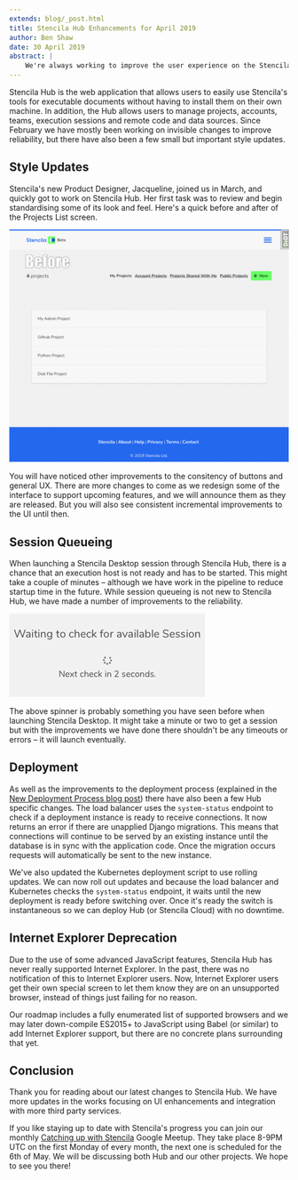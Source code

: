 ```yaml
---
extends: blog/_post.html
title: Stencila Hub Enhancements for April 2019
author: Ben Shaw
date: 30 April 2019
abstract: |
    We're always working to improve the user experience on the Stencila Hub, with enhancements and new features driven by user engagement. The April 2019 update contains fixes to reliabilty and tweaked styles.
---
```


Stencila Hub is the web application that allows users to easily use Stencila's tools for executable documents without having to install them on their own machine. In addition, the Hub allows users to manage projects, accounts, teams, execution sessions and remote code and data sources. Since February we have mostly been working on invisible changes to improve reliability, but there have also been a few small but important style updates.


## Style Updates

Stencila's new Product Designer, Jacqueline, joined us in March, and quickly got to work on Stencila Hub. Her first task was to review and begin standardising some of its look and feel. Here's a quick before and after of the Projects List screen.

![Before after Projects List](before-after.gif)

You will have noticed other improvements to the consitency of buttons and general UX. There are more changes to come as we redesign some of the interface to support upcoming features, and we will announce them as they are released. But you will also see consistent incremental improvements to the UI until then.

## Session Queueing

When launching a Stencila Desktop session through Stencila Hub, there is a chance that an execution host is not ready and has to be started. This might take a couple of minutes – although we have work in the pipeline to reduce startup time in the future. While session queueing is not new to Stencila Hub, we have made a number of improvements to the reliability.

![Waiting for session](waiting-spinner.png)


The above spinner is probably something you have seen before when launching Stencila Desktop. It might take a minute or two to get a session but with the improvements we have done there shouldn't be any timeouts or errors – it will launch eventually.

## Deployment

As well as the improvements to the deployment process (explained in the [New Deployment Process blog post](/blog/2019-04-17-consistent-versioning-deployment-django-express/)) there have also been a few Hub specific changes. The load balancer uses the `system-status` endpoint to check if a deployment instance is ready to receive connections. It now returns an error if there are unapplied Django migrations. This means that connections will continue to be served by an existing instance until the database is in sync with the application code. Once the migration occurs requests will automatically be sent to the new instance.

We've also updated the Kubernetes deployment script to use rolling updates. We can now roll out updates and because the load balancer and Kubernetes checks the `system-status` endpoint, it waits until the new deployment is ready before switching over. Once it's ready the switch is instantaneous so we can deploy Hub (or Stencila Cloud) with no downtime.

## Internet Explorer Deprecation

Due to the use of some advanced JavaScript features, Stencila Hub has never really supported Internet Explorer. In the past, there was no notification of this to Internet Explorer users. Now, Internet Explorer users get their own special screen to let them know they are on an unsupported browser, instead of things just failing for no reason.

Our roadmap includes a fully enumerated list of supported browsers and we may later down-compile ES2015+ to JavaScript using Babel (or similar) to add Internet Explorer support, but there are no concrete plans surrounding that yet.

## Conclusion

Thank you for reading about our latest changes to Stencila Hub. We have more updates in the works focusing on UI enhancements and integration with more third party services.

If you like staying up to date with Stencila's progress you can join our monthly [Catching up with Stencila](https://meet.google.com/tpe-pgxz-oao) Google Meetup. They take place 8-9PM UTC on the first Monday of every month, the next one is scheduled for the 6th of May. We will be discussing both Hub and our other projects. We hope to see you there!
